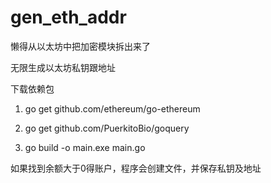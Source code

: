# gen_eth_addr

懒得从以太坊中把加密模块拆出来了

无限生成以太坊私钥跟地址



下载依赖包
1. go get github.com/ethereum/go-ethereum

2. go get github.com/PuerkitoBio/goquery

3. go build -o main.exe   main.go 



如果找到余额大于0得账户，程序会创建文件，并保存私钥及地址
